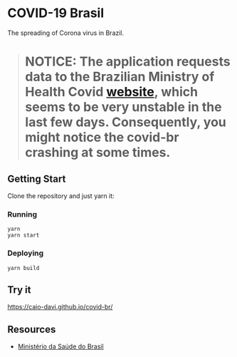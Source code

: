  # COVID-19 Brasil
 
The spreading of Corona virus in Brazil.

> # NOTICE: The application requests data to the  Brazilian Ministry of Health Covid [website](http://plataforma.saude.gov.br/novocoronavirus), which seems to be very unstable in the last few days. Consequently, you might notice the covid-br crashing at some times. 

## Getting Start

Clone the repository and just yarn it:

### Running
```
yarn 
yarn start
```

### Deploying

```
yarn build
```


## Try it

https://caio-davi.github.io/covid-br/

## Resources

- [Ministério da Saúde do Brasil](http://plataforma.saude.gov.br/novocoronavirus/)

